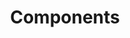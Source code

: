 ---
title: "Components"
linkTitle: Components
weight: 40
description: >
  The components are building blocks of the Fireactjs framework.
---